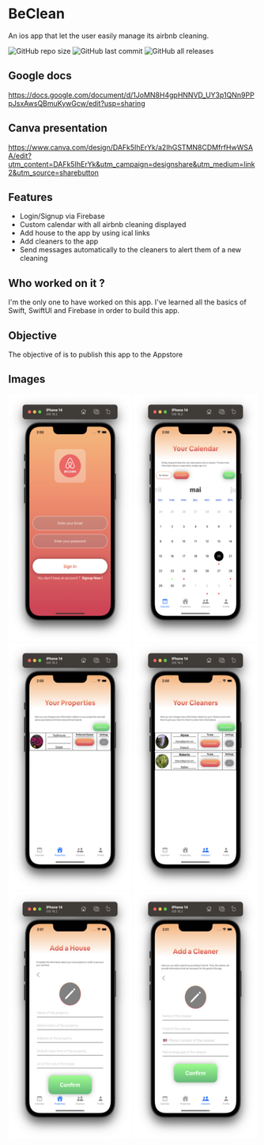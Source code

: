 # BeClean
An ios app that let the user easily manage its airbnb cleaning.

![GitHub repo size](https://img.shields.io/github/repo-size/7ntys/BeClean) ![GitHub last commit](https://img.shields.io/github/last-commit/7ntys/BeClean) ![GitHub all releases](https://img.shields.io/github/downloads/7ntys/BeClean/total)

## Google docs 

https://docs.google.com/document/d/1JoMN8H4gpHNNVD_UY3p1QNn9PPpJsxAwsQBmuKywGcw/edit?usp=sharing

## Canva presentation

https://www.canva.com/design/DAFk5IhErYk/a2IhGSTMN8CDMfrfHwWSAA/edit?utm_content=DAFk5IhErYk&utm_campaign=designshare&utm_medium=link2&utm_source=sharebutton

## Features
- Login/Signup via Firebase
- Custom calendar with all airbnb cleaning displayed
- Add house to the app by using ical links
- Add cleaners to the app
- Send messages automatically to the cleaners to alert them of a new cleaning

## Who worked on it ?

I'm the only one to have worked on this app. I've learned all the basics of Swift, SwiftUI and Firebase in order to build this app.

## Objective

The objective of is to publish this app to the Appstore

## Images

<img src="images/Beclean-login.png" width="250" height="500"> <img src="images/Beclean-calendar.png" width="250" height="500"> <img src="images/Beclean-house.png" width="250" height="500"> <img src="images/Beclean-cleaner.png" width="250" height="500"> <img src="images/Beclean-addhouse.png" width="250" height="500"> <img src="images/Beclean-addcleaner.png" width="250" height="500">
